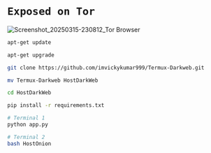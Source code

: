 # `Exposed on Tor`
![Screenshot_20250315-230812_Tor Browser](https://github.com/user-attachments/assets/60d624ba-c2a1-4db9-922f-264eef3362e5)

```bash
apt-get update

apt-get upgrade

git clone https://github.com/imvickykumar999/Termux-Darkweb.git

mv Termux-Darkweb HostDarkWeb

cd HostDarkWeb

pip install -r requirements.txt

# Terminal 1
python app.py

# Terminal 2
bash HostOnion
```
